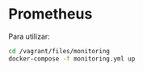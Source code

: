 # Prometheus

Para utilizar:

```bash
cd /vagrant/files/monitoring
docker-compose -f monitoring.yml up
```
